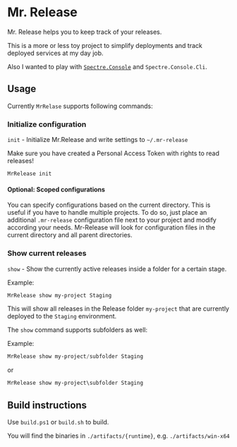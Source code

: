 # Mr. Release
Mr. Release helps you to keep track of your releases.

This is a more or less toy project to simplify deployments and track deployed
services at my day job.

Also I wanted to play with [`Spectre.Console`](https://spectreconsole.net/) and
`Spectre.Console.Cli`.

## Usage
Currently `MrRelase` supports following commands:

### Initialize configuration
 `init` - Initialize Mr.Release and write settings to `~/.mr-release`

Make sure you have created a Personal Access Token with rights to read releases!

```example
MrRelease init
```
#### Optional: Scoped configurations

You can specify configurations based on the current directory. This is useful if you have to handle multiple projects.
To do so, just place an additional `.mr-release` configuration file next to your project and modify according your needs.
Mr-Release will look for configuration files in the current directory and all parent directories.

### Show current releases
`show` - Show the currently active releases inside a folder for a certain stage.

Example:
```ps1
MrRelease show my-project Staging
```

This will show all releases in the Release folder `my-project` that are currently
deployed to the `Staging` environment.

The `show` command supports subfolders as well:

Example:
```ps1
MrRelease show my-project/subfolder Staging
```

or
```ps1
MrRelease show my-project\subfolder Staging
```

## Build instructions
Use `build.ps1` or `build.sh` to build.

You will find the binaries in `./artifacts/{runtime}`, e.g. `./artifacts/win-x64`
